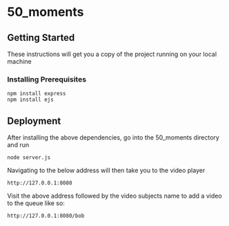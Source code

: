 # 50_moments

## Getting Started

These instructions will get you a copy of the project running on your local machine 

### Installing Prerequisites

```
npm install express
npm install ejs
```

## Deployment

After installing the above dependencies, go into the 50_moments directory and run

```
node server.js
```

Navigating to the below address will then take you to the video player

```
http://127.0.0.1:8080
```
Visit the above address followed by the video subjects name to add a video to the queue like so:

```
http://127.0.0.1:8080/bob
```
